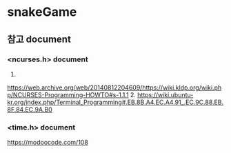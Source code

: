 # snakeGame

## 참고 document



### <ncurses.h> document

1.
https://web.archive.org/web/20140812204609/https://wiki.kldp.org/wiki.php/NCURSES-Programming-HOWTO#s-1.1.1
2.
https://wiki.ubuntu-kr.org/index.php/Terminal_Programming#.EB.8B.A4.EC.A4.91_.EC.9C.88.EB.8F.84.EC.9A.B0


### <time.h> document 
https://modoocode.com/108	
